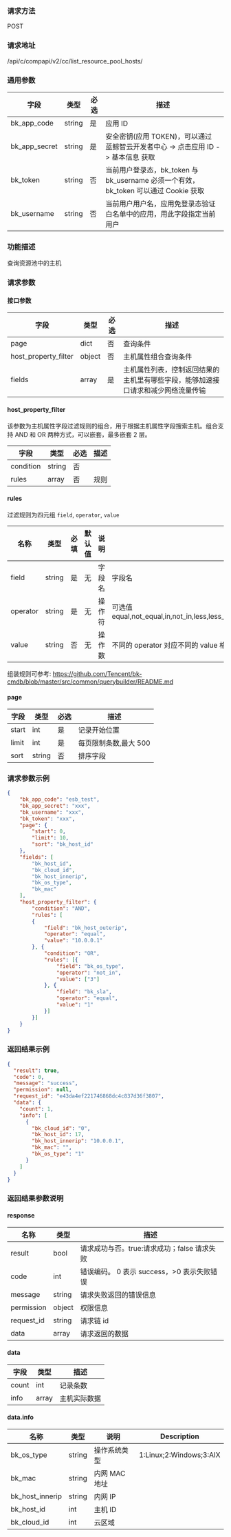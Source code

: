 
### 请求方法

POST


### 请求地址

/api/c/compapi/v2/cc/list_resource_pool_hosts/


### 通用参数

| 字段 | 类型 | 必选 |  描述 |
|-----------|------------|--------|------------|
| bk_app_code  |  string    | 是 | 应用 ID     |
| bk_app_secret|  string    | 是 | 安全密钥(应用 TOKEN)，可以通过 蓝鲸智云开发者中心 -> 点击应用 ID -> 基本信息 获取 |
| bk_token     |  string    | 否 | 当前用户登录态，bk_token 与 bk_username 必须一个有效，bk_token 可以通过 Cookie 获取 |
| bk_username  |  string    | 否 | 当前用户用户名，应用免登录态验证白名单中的应用，用此字段指定当前用户 |


### 功能描述

查询资源池中的主机

### 请求参数


#### 接口参数

| 字段      |  类型      | 必选   |  描述      |
|-----------|------------|--------|------------|
| page       |  dict    | 否     | 查询条件 |
| host_property_filter| object| 否| 主机属性组合查询条件 |
| fields  |  array   | 是     | 主机属性列表，控制返回结果的主机里有哪些字段，能够加速接口请求和减少网络流量传输   |

#### host_property_filter

该参数为主机属性字段过滤规则的组合，用于根据主机属性字段搜索主机。组合支持 AND 和 OR 两种方式，可以嵌套，最多嵌套 2 层。

| 字段      |  类型      | 必选   |  描述      |
|-----------|------------|--------|------------|
| condition       |  string    | 否     |  |
| rules      |  array    | 否     | 规则 |

#### rules
过滤规则为四元组 `field`, `operator`, `value`

| 名称  | 类型 |必填| 默认值 | 说明 | Description|
| ---  | ---  | --- |---  | --- | ---| 
| field|string|是|无|字段名 |字段名|
| operator|string|是|无|操作符 |可选值 equal,not_equal,in,not_in,less,less_or_equal,greater,greater_or_equal,between,not_between |
| value| string | 否| 无|操作数|不同的 operator 对应不同的 value 格式|

组装规则可参考: <https://github.com/Tencent/bk-cmdb/blob/master/src/common/querybuilder/README.md>



#### page

| 字段      |  类型      | 必选   |  描述      |
|-----------|------------|--------|------------|
| start    |  int    | 是     | 记录开始位置 |
| limit    |  int    | 是     | 每页限制条数,最大 500 |
| sort     |  string | 否     | 排序字段 |



### 请求参数示例

```json
{
    "bk_app_code": "esb_test",
    "bk_app_secret": "xxx",
    "bk_username": "xxx",
    "bk_token": "xxx",
    "page": {
        "start": 0,
        "limit": 10,
        "sort": "bk_host_id"
    },
    "fields": [
        "bk_host_id",
        "bk_cloud_id",
        "bk_host_innerip",
        "bk_os_type",
        "bk_mac"
    ],
    "host_property_filter": {
        "condition": "AND",
        "rules": [
        {
            "field": "bk_host_outerip",
            "operator": "equal",
            "value": "10.0.0.1"
        }, {
            "condition": "OR",
            "rules": [{
                "field": "bk_os_type",
                "operator": "not_in",
                "value": ["3"]
            }, {
                "field": "bk_sla",
                "operator": "equal",
                "value": "1"
            }]
        }]
    }
}
```

### 返回结果示例

```json
{
  "result": true,
  "code": 0,
  "message": "success",
  "permission": null,
  "request_id": "e43da4ef221746868dc4c837d36f3807",
  "data": {
    "count": 1,
    "info": [
      {
        "bk_cloud_id": "0",
        "bk_host_id": 17,
        "bk_host_innerip": "10.0.0.1",
        "bk_mac": "",
        "bk_os_type": "1"
      }
    ]
  }
}
```

### 返回结果参数说明
#### response

| 名称  | 类型  | 描述 |
|---|---|---|
| result | bool | 请求成功与否。true:请求成功；false 请求失败 |
| code | int | 错误编码。 0 表示 success，>0 表示失败错误 |
| message | string | 请求失败返回的错误信息 |
| permission    | object | 权限信息    |
| request_id    | string | 请求链 id    |
| data | array | 请求返回的数据 |

#### data

| 字段      | 类型      | 描述      |
|-----------|-----------|-----------|
| count     | int       | 记录条数 |
| info      | array     | 主机实际数据 |

#### data.info
| 名称             | 类型   | 说明          | Description                     |
| ---------------- | ------ | ------------- | -------------------------------  |
| bk_os_type       | string | 操作系统类型  | 1:Linux;2:Windows;3:AIX         |                            |
| bk_mac           | string | 内网 MAC 地址   |                                 |                               |                              |
| bk_host_innerip  | string | 内网 IP        |                                 |
| bk_host_id       | int    | 主机 ID        |                                 |
| bk_cloud_id      | int    | 云区域        |